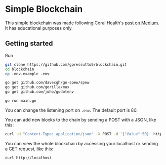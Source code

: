 # Simple Blockchain

This simple blockchain was made following Coral Health's [post on Medium](https://medium.com/@mycoralhealth/code-your-own-blockchain-in-less-than-200-lines-of-go-e296282bcffc).
It has educational purposes only.

## Getting started

Run
```bash
git clone https://github.com/gpressutto5/blockchain.git
cd blockchain
cp .env.example .env

go get github.com/davecgh/go-spew/spew
go get github.com/gorilla/mux
go get github.com/joho/godotenv

go run main.go
```

You can change the listening port on `.env`. The default port is 80.

You can add new blocks to the chain by sending a POST with a JSON, like this:

```bash
curl -H "Content-Type: application/json" -X POST -d '{"Value":50}' http://localhost
```

You can view the whole blockchain by accessing your localhost or sending a GET request, like this:

```bash
curl http://localhost
```
